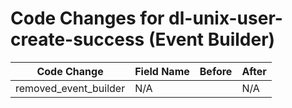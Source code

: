 # Code Changes for dl-unix-user-create-success (Event Builder)

| Code Change | Field Name | Before | After |
|-------------|------------|--------|-------|
| removed_event_builder | N/A |  | N/A |
